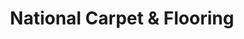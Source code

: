 ---
title: "National Carpet & Flooring"
url: /syracuse/national-carpet-und-flooring/
shop: Teppiche
---